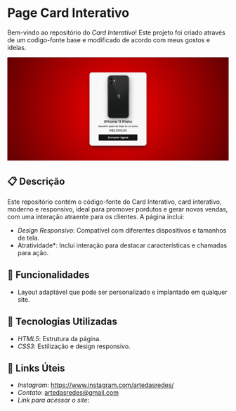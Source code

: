 # Page Card Interativo

Bem-vindo ao repositório do *Card Interativo*! Este projeto foi criado através de um codigo-fonte base e modificado de acordo com meus gostos e ideias.

<img src="CardInterativoRed.png">

## 📋 Descrição

Este repositório contém o código-fonte do Card Interativo, card interativo, moderno e responsivo, ideal para promover pordutos e gerar novas vendas, 
com uma interação atraente para os clientes. A página inclui:

- *Design Responsivo*: Compatível com diferentes dispositivos e tamanhos de tela.
- Atratividade*: Inclui interação para destacar características e chamadas para ação.

## 🚀 Funcionalidades

- Layout adaptável que pode ser personalizado e implantado em qualquer site.

## 🔧 Tecnologias Utilizadas

- *HTML5*: Estrutura da página.
- *CSS3*: Estilização e design responsivo.

## 🔗 Links Úteis

- *Instagram*: https://www.instagram.com/artedasredes/
- *Contato*: artedasredes@gmail.com
- *Link para acessar o site*: 
